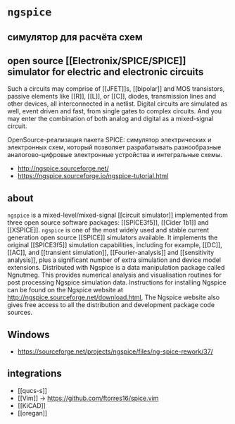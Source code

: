# `ngspice`
## симулятор для расчёта схем
## open source [[Electronix/SPICE/SPICE]] simulator for electric and electronic circuits

Such a circuits may comprise of [[JFET]]s, [[bipolar]] and MOS transistors, passive elements like [[R]], [[L]], or [[C]], diodes, transmission lines and other devices, all interconnected in a netlist. Digital circuits are simulated as well, event driven and fast, from single gates to complex circuits. And you may enter the combination of both analog and digital as a mixed-signal circuit.

OpenSource-реализация пакета SPICE: симулятор электрических и электронных схем, который позволяет разрабатывать разнообразные аналогово-цифровые электронные устройства и интегральные схемы.

- http://ngspice.sourceforge.net/
- https://ngspice.sourceforge.io/ngspice-tutorial.html

## about

`ngspice` is a mixed-level/mixed-signal [[circuit simulator]] implemented from three open source software packages: [[SPICE3f5]], [[Cider 1b1]] and [[XSPICE]]. `ngspice` is one of the most widely used and stable current generation open source [[SPICE]] simulators available. It implements the original [[SPICE3f5]] simulation capabilities, including for example, [[DC]], [[AC]], and [[transient simulation]], [[Fourier-analysis]] and [[sensitivity analysis]], plus a significant number of extra simulation and device model extensions. Distributed with Ngspice is a data manipulation package called Ngnutmeg. This provides numerical analysis and visualisation routines for post processing Ngspice simulation data. Instructions for installing Ngspice can be found on the Ngspice website at http://ngspice.sourceforge.net/download.html, The Ngspice website also gives free access to all the distribution and development package code sources.

## Windows
- https://sourceforge.net/projects/ngspice/files/ng-spice-rework/37/

## integrations
- [[qucs-s]]
- [[Vim]] -> https://github.com/ftorres16/spice.vim
- [[KiCAD]]
- [[oregan]]
